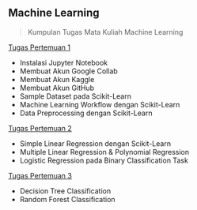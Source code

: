 ## Machine Learning 
> Kumpulan Tugas Mata Kuliah Machine Learning

[Tugas Pertemuan 1](https://github.com/anamrepida/MachineLearning)
- Instalasi Jupyter Notebook
- Membuat Akun Google Collab
- Membuat Akun Kaggle
- Membuat Akun GitHub
- Sample Dataset pada Scikit-Learn
- Machine Learning Workflow dengan Scikit-Learn
- Data Preprocessing dengan Scikit-Learn

[Tugas Pertemuan 2](https://github.com/anamrepida/MachineLearning)
-   Simple Linear Regression dengan Scikit-Learn
-   Multiple Linear Regression & Polynomial Regression
-   Logistic Regression pada Binary Classification Task

[Tugas Pertemuan 3](https://github.com/anamrepida/MachineLearning) 
-   Decision Tree Classification
-   Random Forest Classification
